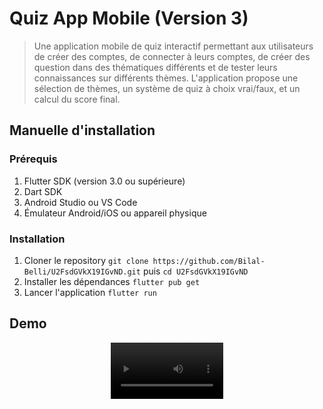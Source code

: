 # Quiz App Mobile (Version 3)

> Une application mobile de quiz interactif permettant aux utilisateurs de créer des comptes, de connecter à leurs comptes, de créer des question dans des thématiques différents et de tester leurs connaissances sur différents thèmes. L'application propose une sélection de thèmes, un système de quiz à choix vrai/faux, et un calcul du score final.

## Manuelle d'installation
### Prérequis
1. Flutter SDK (version 3.0 ou supérieure)
2. Dart SDK
3. Android Studio ou VS Code
4. Émulateur Android/iOS ou appareil physique

### Installation
1. Cloner le repository `git clone https://github.com/Bilal-Belli/U2FsdGVkX19IGvND.git` puis `cd U2FsdGVkX19IGvND`
2. Installer les dépendances `flutter pub get`
3. Lancer l'application `flutter run`

## Demo
<div align="center">
  <video src='https://github.com/user-attachments/assets/d33e39bc-6580-4ec2-aeeb-9c98900ad879' width="180" />
</div>
